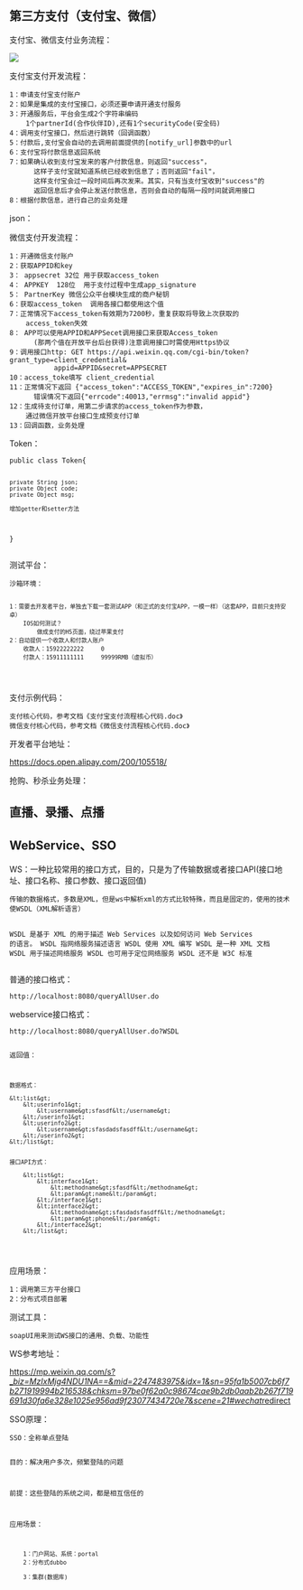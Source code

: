 <h2>第三方支付（支付宝、微信）</h2>
<p>支付宝、微信支付业务流程：</p>
<p><img src="https://i.imgur.com/ePUjwNH.png" /></p>
<p>支付宝支付开发流程：</p>
<pre><code>1：申请支付宝支付账户
2：如果是集成的支付宝接口，必须还要申请开通支付服务
3：开通服务后，平台会生成2个字符串编码
    1个partnerId(合作伙伴ID),还有1个securityCode(安全码)
4：调用支付宝接口，然后进行跳转（回调函数）
5：付款后,支付宝会自动的去调用前面提供的[notify_url]参数中的url
6：支付宝将付款信息返回系统
7：如果确认收到支付宝发来的客户付款信息，则返回&quot;success&quot;，
      这样子支付宝就知道系统已经收到信息了；否则返回&quot;fail&quot;，
      这样支付宝会过一段时间后再次发来。其实，只有当支付宝收到&quot;success&quot;的
      返回信息后才会停止发送付款信息，否则会自动的每隔一段时间就调用接口
8：根据付款信息，进行自己的业务处理
</code></pre>

<p>json：</p>
<p>微信支付开发流程：</p>
<pre><code>1：开通微信支付账户
2：获取APPID和key
3： appsecret 32位 用于获取access_token
4： APPKEY  128位  用于支付过程中生成app_signature 
5： PartnerKey 微信公众平台模块生成的商户秘钥 
6：获取access_token  调用各接口都使用这个值
7：正常情况下access_token有效期为7200秒，重复获取将导致上次获取的
    access_token失效
8： APP可以使用APPID和APPSecet调用接口来获取Access_token
      (那两个值在开放平台后台获得)注意调用接口时需使用Https协议
9：调用接口http: GET https://api.weixin.qq.com/cgi-bin/token?grant_type=client_credential&amp;
           appid=APPID&amp;secret=APPSECRET
10：access_toke填写 client_credential 
11：正常情况下返回 {&quot;access_token&quot;:&quot;ACCESS_TOKEN&quot;,&quot;expires_in&quot;:7200} 
      错误情况下返回{&quot;errcode&quot;:40013,&quot;errmsg&quot;:&quot;invalid appid&quot;} 
12：生成待支付订单，用第二步请求的access_token作为参数，
    通过微信开放平台接口生成预支付订单
13：回调函数，业务处理
</code></pre>

<p>Token：</p>
<pre><code>public class Token{

    private String json;
    private Object code;
    private Object msg;

    增加getter和setter方法

}
</code></pre>

<p>测试平台：</p>
<pre><code>沙箱环境：

    1：需要去开发者平台，单独去下载一套测试APP（和正式的支付宝APP，一模一样）（这套APP，目前只支持安卓）
        IOS如何测试？
            做成支付的H5页面，绕过苹果支付
    2：自动提供一个收款人和付款人账户
        收款人：15922222222     0
        付款人：15911111111     99999RMB（虚拟币）
</code></pre>

<p>支付示例代码：</p>
<pre><code>支付核心代码，参考文档《支付宝支付流程核心代码.doc》
微信支付核心代码，参考文档《微信支付流程核心代码.doc》
</code></pre>

<p>开发者平台地址：</p>
<p><a href="https://docs.open.alipay.com/200/105518/">https://docs.open.alipay.com/200/105518/</a></p>
<p>抢购、秒杀业务处理：</p>
<h2>直播、录播、点播</h2>
<h2>WebService、SSO</h2>
<p>WS：一种比较常用的接口方式，目的，只是为了传输数据或者接口API(接口地址、接口名称、接口参数、接口返回值)</p>
<pre><code>传输的数据格式，多数是XML，但是ws中解析xml的方式比较特殊，而且是固定的，使用的技术使WSDL（XML解析语言）


WSDL 是基于 XML 的用于描述 Web Services 以及如何访问 Web Services 的语言。
WSDL 指网络服务描述语言
WSDL 使用 XML 编写
WSDL 是一种 XML 文档
WSDL 用于描述网络服务
WSDL 也可用于定位网络服务
WSDL 还不是 W3C 标准
</code></pre>

<p>普通的接口格式：</p>
<pre><code>http://localhost:8080/queryAllUser.do
</code></pre>

<p>webservice接口格式：</p>
<pre><code>http://localhost:8080/queryAllUser.do?WSDL


返回值：

    数据格式：

    &lt;list&gt;
        &lt;userinfo1&gt;
            &lt;username&gt;sfasdf&lt;/username&gt;
        &lt;/userinfo1&gt;
        &lt;userinfo2&gt;
            &lt;username&gt;sfasdadsfasdff&lt;/username&gt;
        &lt;/userinfo2&gt;
    &lt;/list&gt;


    接口API方式：

        &lt;list&gt;
            &lt;interface1&gt;
                &lt;methodname&gt;sfasdf&lt;/methodname&gt;
                &lt;param&gt;name&lt;/param&gt;
            &lt;/interface1&gt;
            &lt;interface2&gt;
                &lt;methodname&gt;sfasdadsfasdff&lt;/methodname&gt;
                &lt;param&gt;phone&lt;/param&gt;
            &lt;/interface2&gt;
        &lt;/list&gt;
</code></pre>

<p>应用场景：</p>
<pre><code>1：调用第三方平台接口
2：分布式项目部署
</code></pre>

<p>测试工具：</p>
<pre><code>soapUI用来测试WS接口的通用、负载、功能性
</code></pre>

<p>WS参考地址：</p>
<p><a href="https://mp.weixin.qq.com/s?__biz=MzIxMjg4NDU1NA==&amp;mid=2247483975&amp;idx=1&amp;sn=95fa1b5007cb6f7b271919994b216538&amp;chksm=97be0f62a0c98674cae9b2db0aab2b267f719691d30fa6e328e1025e956ad9f23077434720e7&amp;scene=21#wechat_redirect">https://mp.weixin.qq.com/s?_<em>biz=MzIxMjg4NDU1NA==&amp;mid=2247483975&amp;idx=1&amp;sn=95fa1b5007cb6f7b271919994b216538&amp;chksm=97be0f62a0c98674cae9b2db0aab2b267f719691d30fa6e328e1025e956ad9f23077434720e7&amp;scene=21#wechat</em>redirect</a></p>
<p>SSO原理：</p>
<pre><code>SSO：全称单点登陆

目的：解决用户多次，频繁登陆的问题

前提：这些登陆的系统之间，都是相互信任的

应用场景：

        1：门户网站、系统：portal
        2：分布式dubbo

        3：集群(数据库)
</code></pre>

